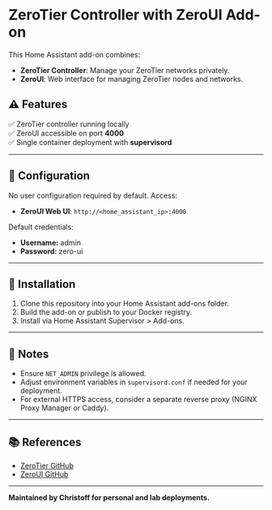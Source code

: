 # ZeroTier Controller with ZeroUI Add-on

This Home Assistant add-on combines:

- **ZeroTier Controller**: Manage your ZeroTier networks privately.
- **ZeroUI**: Web interface for managing ZeroTier nodes and networks.

## ⚠️ Features

✅ ZeroTier controller running locally  
✅ ZeroUI accessible on port **4000**  
✅ Single container deployment with **supervisord**

---

## 🔧 Configuration

No user configuration required by default. Access:

- **ZeroUI Web UI**: `http://<home_assistant_ip>:4000`

Default credentials:

- **Username:** admin
- **Password:** zero-ui

---

## 🚀 Installation

1. Clone this repository into your Home Assistant add-ons folder.
2. Build the add-on or publish to your Docker registry.
3. Install via Home Assistant Supervisor > Add-ons.

---

## 📝 Notes

- Ensure `NET_ADMIN` privilege is allowed.
- Adjust environment variables in `supervisord.conf` if needed for your deployment.
- For external HTTPS access, consider a separate reverse proxy (NGINX Proxy Manager or Caddy).

---

## 📚 References

- [ZeroTier GitHub](https://github.com/zerotier/ZeroTierOne)
- [ZeroUI GitHub](https://github.com/dec0dos/zero-ui)

---

**Maintained by Christoff for personal and lab deployments.**